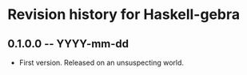 # Revision history for Haskell-gebra

## 0.1.0.0 -- YYYY-mm-dd

* First version. Released on an unsuspecting world.
